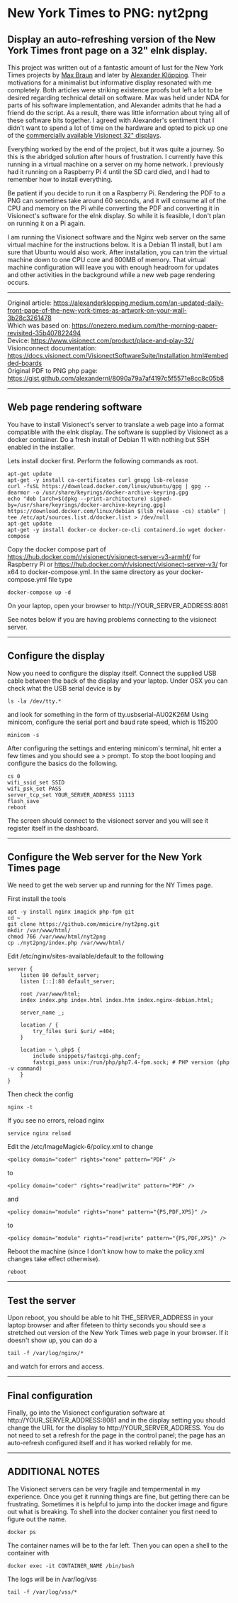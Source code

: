 # New York Times to PNG: nyt2png
## Display an auto-refreshing version of the New York Times front page on a 32" eInk display. 

This project was written out of a fantastic amount of lust for the New York Times projects by [Max Braun](https://onezero.medium.com/the-morning-paper-revisited-35b407822494) and later by [Alexander Klöpping](https://alexanderklopping.medium.com/an-updated-daily-front-page-of-the-new-york-times-as-artwork-on-your-wall-3b28c3261478). Their motivations for a minimalist but informative display resonated with me completely. Both articles were striking existence proofs but left a lot to be desired regarding technical detail on software. Max was held under NDA for parts of his software implementation, and Alexander admits that he had a friend do the script. As a result, there was little information about tying all of these software bits together.   I agreed with Alexander's sentiment that I didn't want to spend a lot of time on the hardware and opted to pick up one of the [commercially available Visionect 32" displays](https://www.visionect.com/product/place-and-play-32/).  

Everything worked by the end of the project, but it was quite a journey. So this is the abridged solution after hours of frustration. I currently have this running in a virtual machine on a server on my home network. I previously had it running on a Raspberry Pi 4 until the SD card died, and I had to remember how to install everything. 

Be patient if you decide to run it on a Raspberry Pi. Rendering the PDF to a PNG can sometimes take around 60 seconds, and it will consume all of the CPU and memory on the Pi while converting the PDF and converting it in Visionect's software for the eInk display. So while it is feasible, I don't plan on running it on a Pi again. 

I am running the Visionect software and the Nginx web server on the same virtual machine for the instructions below. It is a Debian 11 install, but I am sure that Ubuntu would also work. After installation, you can trim the virtual machine down to one CPU core and 800MB of memory. That virtual machine configuration will leave you with enough headroom for updates and other activities in the background while a new web page rendering occurs.  

***

Original article: https://alexanderklopping.medium.com/an-updated-daily-front-page-of-the-new-york-times-as-artwork-on-your-wall-3b28c3261478  
Which was based on: https://onezero.medium.com/the-morning-paper-revisited-35b407822494  
Device: https://www.visionect.com/product/place-and-play-32/  
Visionconnect documentation: https://docs.visionect.com/VisionectSoftwareSuite/Installation.html#embedded-boards     
Original PDF to PNG php page: https://gist.github.com/alexandernl/8090a79a7af4197c5f5571e8cc8c05b8

***

## Web page rendering software

You have to install Visionect's server to translate a web page into a format compatible with the eInk display.  The software is supplied by Visionect as a docker container.  Do a fresh install of Debian 11 with nothing but SSH enabled in the installer.  

Lets install docker first.  Perform the following commands as root.
```
apt-get update
apt-get -y install ca-certificates curl gnupg lsb-release
curl -fsSL https://download.docker.com/linux/ubuntu/gpg | gpg --dearmor -o /usr/share/keyrings/docker-archive-keyring.gpg
echo "deb [arch=$(dpkg --print-architecture) signed-by=/usr/share/keyrings/docker-archive-keyring.gpg] https://download.docker.com/linux/debian $(lsb_release -cs) stable" | tee /etc/apt/sources.list.d/docker.list > /dev/null
apt-get update
apt-get -y install docker-ce docker-ce-cli containerd.io wget docker-compose
```
Copy the docker compose part of
https://hub.docker.com/r/visionect/visionect-server-v3-armhf/ for Raspberry Pi or
https://hub.docker.com/r/visionect/visionect-server-v3/ for x64 
to docker-compose.yml.  In the same directory as your docker-compose.yml file type
```
docker-compose up -d
```
On your laptop, open your browser to http://YOUR_SERVER_ADDRESS:8081

See notes below if you are having problems connecting to the visionect server.

***

## Configure the display
Now you need to configure the display itself.  Connect the supplied USB cable between the back of the display and your laptop.
Under OSX you can check what the USB serial device is by
```
ls -la /dev/tty.*
```
and look for something in the form of tty.usbserial-AU02K26M
Using minicom, configure the serial port and baud rate speed, which is 115200
```
minicom -s 
```
After configuring the settings and entering minicom's terminal, hit enter a few times and you should see a > prompt. 
To stop the boot looping and configure the basics do the following.
```
cs 0
wifi_ssid_set SSID
wifi_psk_set PASS
server_tcp_set YOUR_SERVER_ADDRESS 11113
flash_save
reboot
```
The screen should connect to the visionect server and you will see it register itself in the dashboard.

***

## Configure the Web server for the New York Times page
We need to get the web server up and running for the NY Times page.  

First install the tools
```
apt -y install nginx imagick php-fpm git
cd ~
git clone https://github.com/mmicire/nyt2png.git
mkdir /var/www/html/
chmod 766 /var/www/html/nyt2png
cp ./nyt2png/index.php /var/www/html/
```

Edit /etc/nginx/sites-available/default to the following
```
server {
	listen 80 default_server;
	listen [::]:80 default_server;

	root /var/www/html;
	index index.php index.html index.htm index.nginx-debian.html;

	server_name _;

	location / {
		try_files $uri $uri/ =404;
	}

	location ~ \.php$ {
		include snippets/fastcgi-php.conf;
		fastcgi_pass unix:/run/php/php7.4-fpm.sock; # PHP version (php -v command)
	}
}
```
Then check the config
```
nginx -t
```
If you see no errors, reload nginx
```
service nginx reload
```
Edit the /etc/ImageMagick-6/policy.xml to change
```
<policy domain="coder" rights="none" pattern="PDF" />
```
to
```
<policy domain="coder" rights="read|write" pattern="PDF" />
```
and
```
<policy domain="module" rights="none" pattern="{PS,PDF,XPS}" />
```
to
```
<policy domain="module" rights="read|write" pattern="{PS,PDF,XPS}" />
```

Reboot the machine (since I don't know how to make the policy.xml changes take effect otherwise). 
```
reboot
```

***

## Test the server
Upon reboot, you should be able to hit THE_SERVER_ADDRESS in your laptop browser and after fifeteen to thirty seconds you should see a stretched out version of the New York Times web page in your browser. If it doesn't show up, you can do a
```
tail -f /var/log/nginx/* 
```
and watch for errors and access.

***

## Final configuration

Finally, go into the Visionect configuration software at http://YOUR_SERVER_ADDRESS:8081 and in the display setting you should change the URL for the display to http://YOUR_SERVER_ADDRESS.  You do not need to set a refresh for the page in the control panel; the page has an auto-refresh configured itself and it has worked reliably for me. 

***

## ADDITIONAL NOTES
The Visionect servers can be very fragile and tempermental in my experience.  Once you get it running things are fine, but getting there can be frustrating.  Sometimes it is helpful to jump into the docker image and figure out what is breaking.  To shell into the docker container you first need to figure out the name.
```
docker ps
```
The container names will be to the far left.  Then you can open a shell to the container with
```
docker exec -it CONTAINER_NAME /bin/bash
```
The logs will be in /var/log/vss
```
tail -f /var/log/vss/*
```
